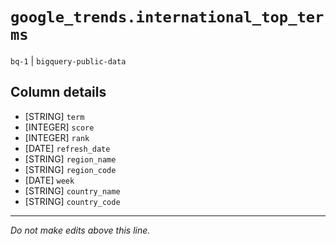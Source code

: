 # `google_trends.international_top_terms`
`bq-1` | `bigquery-public-data`

## Column details
* [STRING]    `term`
* [INTEGER]   `score`
* [INTEGER]   `rank`
* [DATE]      `refresh_date`
* [STRING]    `region_name`
* [STRING]    `region_code`
* [DATE]      `week`
* [STRING]    `country_name`
* [STRING]    `country_code`

-------------------------------------------------------------------------------
*Do not make edits above this line.*
